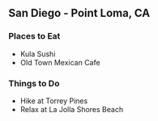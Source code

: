 ## San Diego - Point Loma, CA

### Places to Eat

- Kula Sushi
- Old Town Mexican Cafe

### Things to Do

- Hike at Torrey Pines
- Relax at La Jolla Shores Beach
